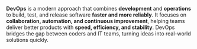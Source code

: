 **DevOps** is a modern approach that combines **development** and **operations** to build, test, and release software **faster and more reliably**. It focuses on **collaboration, automation, and continuous improvement**, helping teams deliver better products with **speed, efficiency, and stability**. DevOps bridges the gap between coders and IT teams, turning ideas into real-world solutions quickly.
